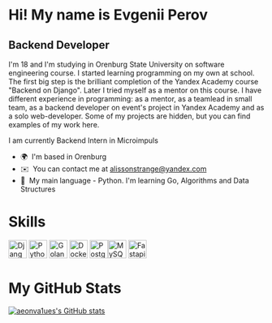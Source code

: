 Hi! My name is Evgenii Perov
=====================================================================================================================================

Backend Developer
-----------------

I'm 18 and I'm studying in Orenburg State University on software engineering course. I started learning programming on my own at school. The first big step is the brilliant completion of the Yandex Academy course "Backend on Django". Later I tried myself as a mentor on this course. I have different experience in programming: as a mentor, as a teamlead in small team, as a backend developer on event's project in Yandex Academy and as a solo web-developer. Some of my projects are hidden, but you can find examples of my work here.

I am currently Backend Intern in Microimpuls

*   🌍  I'm based in Orenburg
*   ✉️  You can contact me at [alissonstrange@yandex.com](mailto:alissonstrange@yandex.com)
*   🧠  My main language - Python. I'm learning Go, Algorithms and Data Structures

<h1>Skills</h1> 
<p align="left">
  <a href="https://www.djangoproject.com/" target="_blank" rel="noreferrer"><img src="https://raw.githubusercontent.com/danielcranney/readme-generator/main/public/icons/skills/django-colored.svg" width="36" height="36" alt="Django" /></a>
  <a href="https://www.python.org/" target="_blank" rel="noreferrer"><img src="https://raw.githubusercontent.com/danielcranney/readme-generator/main/public/icons/skills/python-colored.svg" width="36" height="36" alt="Python" /></a>
  <a href="https://go.dev/" target="_blank" rel="noreferrer"><img src="https://raw.githubusercontent.com/danielcranney/readme-generator/main/public/icons/skills/go-colored.svg" width="36" height="36" alt="Golang" /></a>
  <a href="https://www.docker.com/" target="_blank" rel="noreferrer"><img src="https://raw.githubusercontent.com/danielcranney/readme-generator/main/public/icons/skills/docker.svg" width="36" height="36" alt="Docker" /></a>
<a href="https://www.postgresql.org/" target="_blank" rel="noreferrer"><img src="https://raw.githubusercontent.com/danielcranney/readme-generator/main/public/icons/skills/postgresql-colored.svg" width="36" height="36" alt="PostgreSQL" /></a><a href="https://www.mysql.com/" target="_blank" rel="noreferrer"><img src="https://raw.githubusercontent.com/danielcranney/readme-generator/main/public/icons/skills/mysql-colored.svg" width="36" height="36" alt="MySQL" /></a>
  <a href="https://fastapi.tiangolo.com/" target="_blank" rel="noreferrer"><img src="https://raw.githubusercontent.com/danielcranney/readme-generator/main/public/icons/skills/fastapi-colored.svg" width="36" height="36" alt="Fastapi" /></a>
                    </p>
                    

<h1>My GitHub Stats</h1>
<a href="http://www.github.com/aeonva1ues"><img src="https://github-readme-stats.vercel.app/api?username=aeonva1ues&show_icons=true&hide=stars,&title_color=0891b2&text_color=ffffff&icon_color=0891b2&bg_color=1c1917&hide_border=true&show_icons=true" alt="aeonva1ues's GitHub stats" /></a><a
href="http://www.github.com/aeonva1ues">
